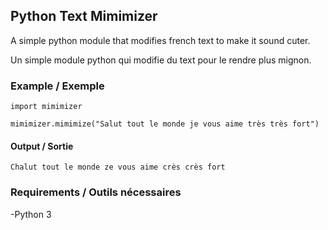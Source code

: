 ## Python Text Mimimizer

A simple python module that modifies french text to make it sound cuter.

Un simple module python qui modifie du text pour le rendre plus mignon.

### Example / Exemple

```python3
import mimimizer

mimimizer.mimimize("Salut tout le monde je vous aime très très fort")
```
#### Output / Sortie
```Chalut tout le monde ze vous aime crès crès fort```

### Requirements / Outils nécessaires
-Python 3
